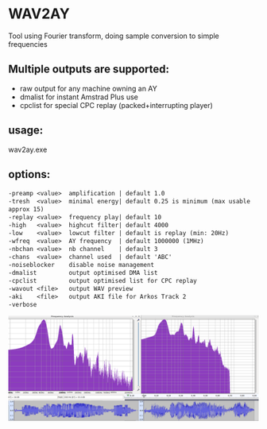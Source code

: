 # WAV2AY
Tool using Fourier transform, doing sample conversion to simple frequencies

## Multiple outputs are supported:
- raw output for any machine owning an AY
- dmalist for instant Amstrad Plus use
- cpclist for special CPC replay (packed+interrupting player)


## usage:

wav2ay.exe <wavfile> <options>

## options:
```
-preamp <value>  amplification | default 1.0
-tresh  <value>  minimal energy| default 0.25 is minimum (max usable approx 15)
-replay <value>  frequency play| default 10
-high   <value>  highcut filter| default 4000
-low    <value>  lowcut filter | default is replay (min: 20Hz)
-wfreq  <value>  AY frequency  | default 1000000 (1MHz)
-nbchan <value>  nb channel    | default 3
-chans  <value>  channel used  | default 'ABC'
-noiseblocker    disable noise management
-dmalist         output optimised DMA list
-cpclist         output optimised list for CPC replay
-wavout <file>   output WAV preview
-aki    <file>   output AKI file for Arkos Track 2
-verbose
```

![Street Fighter 2 Adoken conversion](https://github.com/EdouardBERGE/wav2ay/blob/main/mimic.png)
